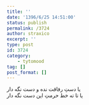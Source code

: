 ```yaml
---
title: ''
date: '1396/6/25 14:51:00'
status: publish
permalink: /3724
author: straxico
excerpt: ''
type: post
id: 3724
category:
    - tytomood
tag: []
post_format: []
---
```

یا دستِ رفاقت نده و دست نگه دار  
یا تا ته خط حرمتِ این دست نگه دار